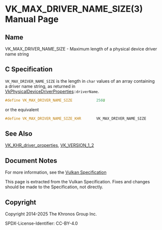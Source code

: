 # VK\_MAX\_DRIVER\_NAME\_SIZE(3) Manual Page

## Name

VK\_MAX\_DRIVER\_NAME\_SIZE - Maximum length of a physical device driver name string



## [](#_c_specification)C Specification

`VK_MAX_DRIVER_NAME_SIZE` is the length in `char` values of an array containing a driver name string, as returned in [VkPhysicalDeviceDriverProperties](https://registry.khronos.org/vulkan/specs/latest/man/html/VkPhysicalDeviceDriverProperties.html)::`driverName`.

```c++
#define VK_MAX_DRIVER_NAME_SIZE           256U
```

or the equivalent

```c++
#define VK_MAX_DRIVER_NAME_SIZE_KHR       VK_MAX_DRIVER_NAME_SIZE
```

## [](#_see_also)See Also

[VK\_KHR\_driver\_properties](https://registry.khronos.org/vulkan/specs/latest/man/html/VK_KHR_driver_properties.html), [VK\_VERSION\_1\_2](https://registry.khronos.org/vulkan/specs/latest/man/html/VK_VERSION_1_2.html)

## [](#_document_notes)Document Notes

For more information, see the [Vulkan Specification](https://registry.khronos.org/vulkan/specs/latest/html/vkspec.html#VK_MAX_DRIVER_NAME_SIZE)

This page is extracted from the Vulkan Specification. Fixes and changes should be made to the Specification, not directly.

## [](#_copyright)Copyright

Copyright 2014-2025 The Khronos Group Inc.

SPDX-License-Identifier: CC-BY-4.0